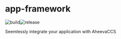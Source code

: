 # app-framework
![build](https://github.com/aheeva/app-framework/workflows/build/badge.svg)![release](https://github.com/aheeva/app-framework/workflows/release/badge.svg)

Seemlessly integrate your application with AheevaCCS
